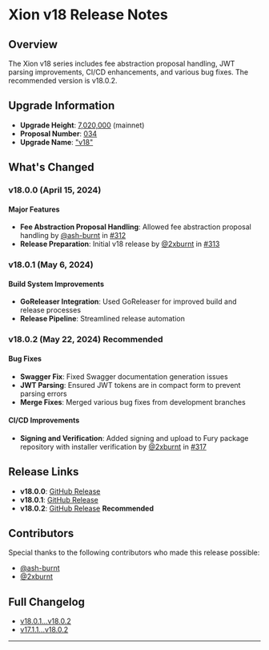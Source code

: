 # Xion v18 Release Notes

## Overview

The Xion v18 series includes fee abstraction proposal handling, JWT parsing improvements, CI/CD enhancements, and various bug fixes. The recommended version is v18.0.2.

## Upgrade Information

- **Upgrade Height**: [7,020,000](https://www.mintscan.io/xion/block/7020000) (mainnet)
- **Proposal Number**: [034](https://github.com/burnt-labs/xion-mainnet-1/blob/main/proposals/034-upgrade-v18.json)
- **Upgrade Name**: ["v18"](https://www.mintscan.io/xion/proposals/34)

## What's Changed

### v18.0.0 (April 15, 2024)

#### Major Features

- **Fee Abstraction Proposal Handling**: Allowed fee abstraction proposal handling by [@ash-burnt](https://github.com/ash-burnt) in [#312](https://github.com/burnt-labs/xion/pull/312)
- **Release Preparation**: Initial v18 release by [@2xburnt](https://github.com/2xburnt) in [#313](https://github.com/burnt-labs/xion/pull/313)

### v18.0.1 (May 6, 2024)

#### Build System Improvements

- **GoReleaser Integration**: Used GoReleaser for improved build and release processes
- **Release Pipeline**: Streamlined release automation

### v18.0.2 (May 22, 2024) Recommended

#### Bug Fixes

- **Swagger Fix**: Fixed Swagger documentation generation issues
- **JWT Parsing**: Ensured JWT tokens are in compact form to prevent parsing errors
- **Merge Fixes**: Merged various bug fixes from development branches

#### CI/CD Improvements

- **Signing and Verification**: Added signing and upload to Fury package repository with installer verification by [@2xburnt](https://github.com/2xburnt) in [#317](https://github.com/burnt-labs/xion/pull/317)

## Release Links

- **v18.0.0**: [GitHub Release](https://github.com/burnt-labs/xion/releases/tag/v18.0.0)
- **v18.0.1**: [GitHub Release](https://github.com/burnt-labs/xion/releases/tag/v18.0.1)
- **v18.0.2**: [GitHub Release](https://github.com/burnt-labs/xion/releases/tag/v18.0.2) **Recommended**

## Contributors

Special thanks to the following contributors who made this release possible:

- [@ash-burnt](https://github.com/ash-burnt)
- [@2xburnt](https://github.com/2xburnt)

## Full Changelog

- [v18.0.1...v18.0.2](https://github.com/burnt-labs/xion/compare/v18.0.1...v18.0.2)
- [v17.1.1...v18.0.2](https://github.com/burnt-labs/xion/compare/v17.1.1...v18.0.2)

---
